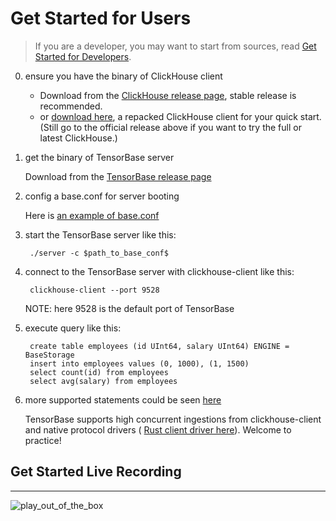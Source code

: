 # Get Started for Users

> If you are a developer, you may want to start from sources, read [Get Started for Developers](/docs/get_started_developers.md).


0. ensure you have the binary of ClickHouse client
    
    + Download from the [ClickHouse release page](https://github.com/ClickHouse/ClickHouse/releases), stable release is recommended.
    + or [download here](https://github.com/tensorbase/tensorbase/releases/download/v2021.07.05/clickhouse_client_repack_linux.zip), a repacked ClickHouse client for your quick start. (Still go to the official release above if you want to try the full or latest ClickHouse.)

1. get the binary of TensorBase server
    
    Download from the [TensorBase release page](https://github.com/tensorbase/tensorbase/releases)

2. config a base.conf for server booting
    
    Here is [an example of base.conf](/crates/server/tests/confs/base.conf)

3. start the TensorBase server like this:

        ./server -c $path_to_base_conf$

4. connect to the TensorBase server with clickhouse-client like this:

        clickhouse-client --port 9528
    
    NOTE: here 9528 is the default port of TensorBase

5. execute query like this:

        create table employees (id UInt64, salary UInt64) ENGINE = BaseStorage
        insert into employees values (0, 1000), (1, 1500)
        select count(id) from employees
        select avg(salary) from employees

6. more supported statements could be seen [here](/docs/lang.md)

    TensorBase supports high concurrent ingestions from clickhouse-client and native protocol drivers ( [Rust client driver here](/crates/tests_integ/ch_client)). Welcome to practice!


## Get Started Live Recording
---------------------------
![play_out_of_the_box](https://user-images.githubusercontent.com/237573/115368682-e5d80400-a1f9-11eb-9a9e-deeb4d5d58d2.gif)